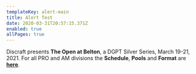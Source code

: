 ```yaml
---
templateKey: alert-main
title: Alert Test
date: 2020-03-31T20:57:15.371Z
enabled: true
allPages: true
---
```

Discraft presents **The Open at Belton**, a DGPT Silver Series, March 19-21, 2021. For all PRO and AM divisions the **Schedule**, **Pools** and **Format** are **[here](https://res.cloudinary.com/dqd4mwvjb/image/upload/v1615413961/Open%20DGC/Courses/Belton/2021%20Belton/The_Open_Caddie_Guide_2021-web_jvqt7x.pdf)**.

